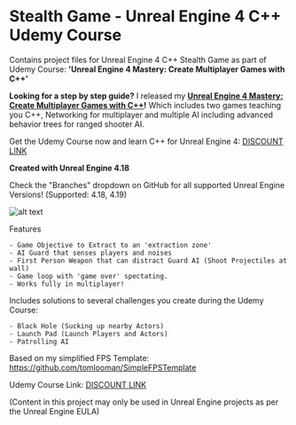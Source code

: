 # Stealth Game - Unreal Engine 4 C++ Udemy Course

Contains project files for Unreal Engine 4 C++ Stealth Game as part of Udemy Course: **'Unreal Engine 4 Mastery: Create Multiplayer Games with C++'**

**Looking for a step by step guide?** I released my **[Unreal Engine 4 Mastery: Create Multiplayer Games with C++](https://www.udemy.com/unrealengine-cpp/?couponCode=TLGH14)!** Which includes two games teaching you C++, Networking for multiplayer and multiple AI including advanced behavior trees for ranged shooter AI.

Get the Udemy Course now and learn C++ for Unreal Engine 4: [DISCOUNT LINK](https://www.udemy.com/unrealengine-cpp/?couponCode=TLGH14)

**Created with Unreal Engine 4.18**

Check the "Branches" dropdown on GitHub for all supported Unreal Engine Versions! (Supported: 4.18, 4.19)

![alt text](http://www.tomlooman.com/wp-content/uploads/2017/12/Thumb_MainUE4Course30_header.jpg)

Features

	- Game Objective to Extract to an 'extraction zone'
	- AI Guard that senses players and noises
	- First Person Weapon that can distract Guard AI (Shoot Projectiles at wall)
	- Game loop with 'game over' spectating.
	- Works fully in multiplayer!

Includes solutions to several challenges you create during the Udemy Course:

	- Black Hole (Sucking up nearby Actors)
	- Launch Pad (Launch Players and Actors)
	- Patrolling AI


Based on my simplified FPS Template: https://github.com/tomlooman/SimpleFPSTemplate

Udemy Course Link: [DISCOUNT LINK](https://www.udemy.com/unrealengine-cpp/?couponCode=TLGH14)

(Content in this project may only be used in Unreal Engine projects as per the Unreal Engine EULA)
